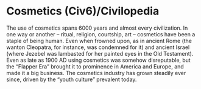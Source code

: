 # Cosmetics (Civ6)/Civilopedia

The use of cosmetics spans 6000 years and almost every civilization. In one way or another – ritual, religion, courtship, art – cosmetics have been a staple of being human. Even when frowned upon, as in ancient Rome (the wanton Cleopatra, for instance, was condemned for it) and ancient Israel (where Jezebel was lambasted for her painted eyes in the Old Testament). Even as late as 1900 AD using cosmetics was somehow disreputable, but the “Flapper Era” brought it to prominence in America and Europe, and made it a big business. The cosmetics industry has grown steadily ever since, driven by the “youth culture” prevalent today.